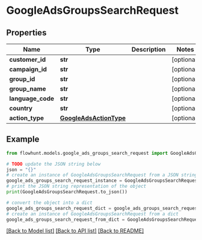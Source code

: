 # GoogleAdsGroupsSearchRequest


## Properties

Name | Type | Description | Notes
------------ | ------------- | ------------- | -------------
**customer_id** | **str** |  | [optional] 
**campaign_id** | **str** |  | [optional] 
**group_id** | **str** |  | [optional] 
**group_name** | **str** |  | [optional] 
**language_code** | **str** |  | [optional] 
**country** | **str** |  | [optional] 
**action_type** | [**GoogleAdsActionType**](GoogleAdsActionType.md) |  | [optional] 

## Example

```python
from flowhunt.models.google_ads_groups_search_request import GoogleAdsGroupsSearchRequest

# TODO update the JSON string below
json = "{}"
# create an instance of GoogleAdsGroupsSearchRequest from a JSON string
google_ads_groups_search_request_instance = GoogleAdsGroupsSearchRequest.from_json(json)
# print the JSON string representation of the object
print(GoogleAdsGroupsSearchRequest.to_json())

# convert the object into a dict
google_ads_groups_search_request_dict = google_ads_groups_search_request_instance.to_dict()
# create an instance of GoogleAdsGroupsSearchRequest from a dict
google_ads_groups_search_request_from_dict = GoogleAdsGroupsSearchRequest.from_dict(google_ads_groups_search_request_dict)
```
[[Back to Model list]](../README.md#documentation-for-models) [[Back to API list]](../README.md#documentation-for-api-endpoints) [[Back to README]](../README.md)


